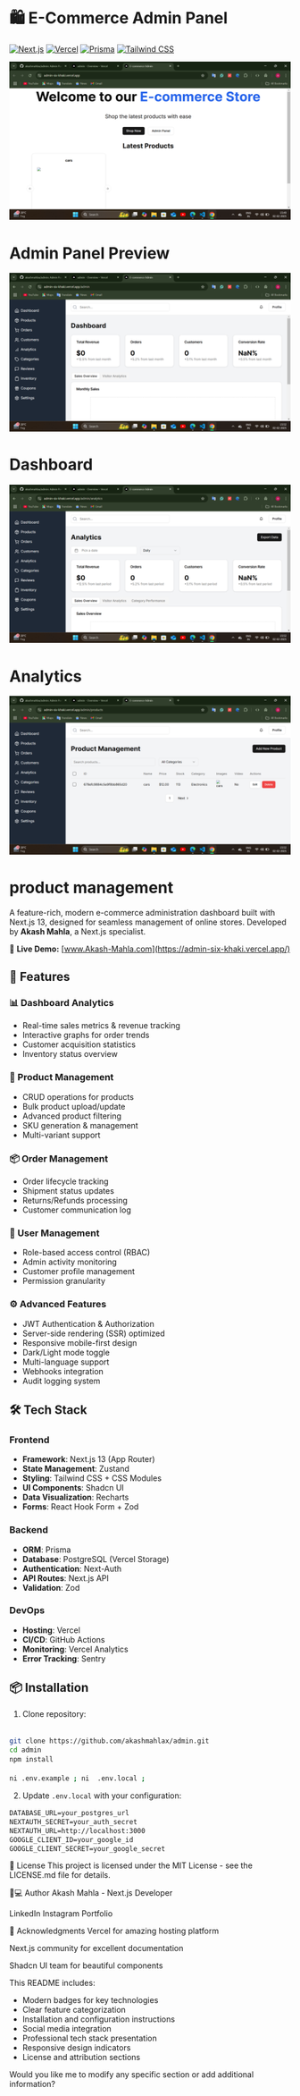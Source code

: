 # 🛍️ E-Commerce Admin Panel

[![Next.js](https://img.shields.io/badge/Next.js-13.5.4-000000?style=flat&logo=next.js)](https://nextjs.org/)
[![Vercel](https://img.shields.io/badge/Deployed%20on-Vercel-000000?style=flat&logo=vercel)](https://vercel.com/)
[![Prisma](https://img.shields.io/badge/ORM-Prisma-2D3748?style=flat&logo=prisma)](https://prisma.io/)
[![Tailwind CSS](https://img.shields.io/badge/Styling-Tailwind_CSS-38B2AC?style=flat&logo=tailwind-css)](https://tailwindcss.com/)

![Admin Panel Preview](public/admin-preview.png) <!-- Add your screenshot path here -->

# Admin Panel Preview


![Admin Panel Preview](public/dashboard.png) <!-- Add your screenshot path here -->

# Dashboard


![Admin Panel Preview](public/Analytics.png) <!-- Add your screenshot path here -->

# Analytics


![Admin Panel Preview](public/product.png) <!-- Add your screenshot path here -->

# product management




A feature-rich, modern e-commerce administration dashboard built with Next.js 13, designed for seamless management of online stores. Developed by **Akash Mahla**, a Next.js specialist.

🔗 **Live Demo:** [www.Akash-Mahla.com](https://admin-six-khaki.vercel.app/) <!-- Add your Vercel URL -->

## 🚀 Features

### 📊 Dashboard Analytics
- Real-time sales metrics & revenue tracking
- Interactive graphs for order trends
- Customer acquisition statistics
- Inventory status overview

### 🛒 Product Management
- CRUD operations for products
- Bulk product upload/update
- Advanced product filtering
- SKU generation & management
- Multi-variant support

### 📦 Order Management
- Order lifecycle tracking
- Shipment status updates
- Returns/Refunds processing
- Customer communication log

### 👥 User Management
- Role-based access control (RBAC)
- Admin activity monitoring
- Customer profile management
- Permission granularity

### ⚙️ Advanced Features
- JWT Authentication & Authorization
- Server-side rendering (SSR) optimized
- Responsive mobile-first design
- Dark/Light mode toggle
- Multi-language support
- Webhooks integration
- Audit logging system

## 🛠 Tech Stack

### Frontend
- **Framework**: Next.js 13 (App Router)
- **State Management**: Zustand
- **Styling**: Tailwind CSS + CSS Modules
- **UI Components**: Shadcn UI
- **Data Visualization**: Recharts
- **Forms**: React Hook Form + Zod

### Backend
- **ORM**: Prisma
- **Database**: PostgreSQL (Vercel Storage)
- **Authentication**: Next-Auth
- **API Routes**: Next.js API
- **Validation**: Zod

### DevOps
- **Hosting**: Vercel
- **CI/CD**: GitHub Actions
- **Monitoring**: Vercel Analytics
- **Error Tracking**: Sentry

## 📦 Installation

1. Clone repository:
```bash

git clone https://github.com/akashmahlax/admin.git
cd admin
npm install

ni .env.example ; ni  .env.local ;
```

2. Update `.env.local` with your configuration:
```env
DATABASE_URL=your_postgres_url
NEXTAUTH_SECRET=your_auth_secret
NEXTAUTH_URL=http://localhost:3000
GOOGLE_CLIENT_ID=your_google_id
GOOGLE_CLIENT_SECRET=your_google_secret
```


📄 License
This project is licensed under the MIT License - see the LICENSE.md file for details.

👨💻 Author
Akash Mahla - Next.js Developer

LinkedIn
Instagram
Portfolio <!-- Add your portfolio -->

🙌 Acknowledgments
Vercel for amazing hosting platform

Next.js community for excellent documentation

Shadcn UI team for beautiful components



This README includes:
- Modern badges for key technologies
- Clear feature categorization
- Installation and configuration instructions
- Social media integration
- Professional tech stack presentation
- Responsive design indicators
- License and attribution sections

Would you like me to modify any specific section or add additional information?
